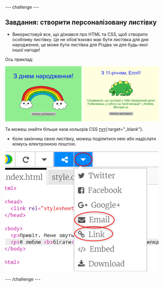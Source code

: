 \--- challenge \---

## Завдання: створити персоналізовану листівку

+ Використовуй все, що дізнався про HTML та CSS, щоб створити особливу листівку. Це не обов'язково має бути листівка для дня народження, це може бути листівка для Різдва чи для будь-якої іншої нагоди!

Ось приклад:

![знімок екрана](images/birthday-final.png)

Ти можеш знайти більше назв кольорів CSS [тут](http://jumpto.cc/colours){:target="_blank"}.

+ Коли закінчиш свою листівку, можеш поділитися нею або надіслати комусь електронною поштою.

![знімок екрана](images/birthday-share.png)

\--- /challenge \---
